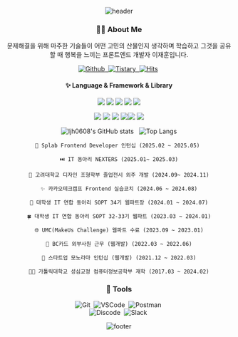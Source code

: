 <div align="center">
  
![header](https://capsule-render.vercel.app/api?type=waving&color=gradient&customColorList=10&height=200&section=header&text=Jae%20Hoon%20Lee%20✨&fontSize=65)

  ### 👩‍💻 **About Me** 
  문제해결을 위해 마주한 기술들이 어떤 고민의 산물인지 생각하며 학습하고 그것을 공유할 때 행복을 느끼는 프론트엔드 개발자 이재훈입니다.

<!--  <a href="https://lapis-margin-2db.notion.site/Lee-Jae-Hoon-21b13acb64e08032a67ddeab2a309f07?source=copy_link"><img alt="Notion" src="https://img.shields.io/badge/Notion-000000?style=flat-square&logo=GitHub&logoColor=white"/>&nbsp; -->
  <a href="https://github.com/ljh0608"><img alt="Github" src="https://img.shields.io/badge/GitHub-181717?style=flat-square&logo=GitHub&logoColor=white"/>&nbsp;
  <a href="https://anstrengung-jh.tistory.com"><img alt="Tistary" src="https://img.shields.io/badge/Tistory-000000?style=flat-square&logo=tistory&logoColor=white"/>&nbsp;
  [![Hits](https://hits.seeyoufarm.com/api/count/incr/badge.svg?url=https%3A%2F%2Fgithub.com%2Fljh0608%2Fhit-counter&count_bg=%23000000&title_bg=%23FF7E7E&icon=&icon_color=%238C8C8C&title=hits&edge_flat=false)](https://hits.seeyoufarm.com)&nbsp;

#### ✨ Language & Framework & Library

<img src="https://img.shields.io/badge/HTML5-E34F26?style=flat&logo=HTML5&logoColor=white"/> <img src="https://img.shields.io/badge/CSS3-1572B6?style=flat&logo=CSS3&logoColor=white"/> <img src="https://img.shields.io/badge/JavaScript-F7DF1E?style=flat&logo=JavaScript&logoColor=white"/> <img src="https://img.shields.io/badge/TypeScript-3178C6?style=flat&logo=TypeScript&logoColor=white"/> <img src="https://img.shields.io/badge/React-61DAFB?style=flat&logo=React&logoColor=white"/> 

<img src="https://img.shields.io/badge/ReactQuery-FF4154?style=flat&logo=reactQuery&logoColor=white"/> <img src="https://img.shields.io/badge/StyledComponents-DB7093?style=flat&logo=StyledComponents&logoColor=white"/> <img src="https://img.shields.io/badge/Recoil-0075EB?style=flat&logo=Recoil&logoColor=white"/> <img src="https://img.shields.io/badge/vercel-000000?style=flat&logo=vercel&logoColor=white"/><img src="https://img.shields.io/badge/Emotion-d26ac2?style=flat&logo=Emotion&logoColor=white"/>
<img src="https://img.shields.io/badge/sass-CC6699?style=flat&logo=sass&logoColor=white"/>

![ljh0608's GitHub stats](https://github-readme-stats.vercel.app/api?username=ljh0608&show_icons=true&theme=dracula) &nbsp;&nbsp;![Top Langs](https://github-readme-stats.vercel.app/api/top-langs/?username=ljh0608&layout=compact&theme=dracula)


 <!-- <img width="258" src="https://blog.kakaocdn.net/dn/cfe1G4/btry8h82ZYe/hSLWr3lKQucjkHEClhN5u0/img.gif" />  --> <!-- [![Solved.ac Profile](http://mazassumnida.wtf/api/v2/generate_badge?boj=ljh0608)](https://solved.ac/ljh0608/) -->

```shell
📄 Splab Frontend Developer 인턴십 (2025.02 ~ 2025.05) 

⏭️ IT 동아리 NEXTERS (2025.01~ 2025.03)

🛑 고려대학교 디자인 조형학부 졸업전시 외주 개발 (2024.09~ 2024.11)

✨ 카카오테크캠프 Frontend 실습코치 (2024.06 ~ 2024.08)

🌳 대학생 IT 연합 동아리 SOPT 34기 웹파트장 (2024.01 ~ 2024.07)

🍀 대학생 IT 연합 동아리 SOPT 32-33기 웹파트 (2023.03 ~ 2024.01)

🌐 UMC(MakeUs Challenge) 웹파트 수료 (2023.09 ~ 2023.01)

🏢 BC카드 외부사원 근무 (웹개발) (2022.03 ~ 2022.06)

🏢 스타트업 모노라마 인턴십 (웹개발) (2021.12 ~ 2022.03)

👨‍🎓 가톨릭대학교 성심교정 컴퓨터정보공학부 재학 (2017.03 ~ 2024.02)
```


  ### 🔧 **Tools** 
  <img alt="Git" src="https://img.shields.io/badge/git-F05032?style=flat-square&logo=git&logoColor=white"/>&nbsp;
  <img alt="VSCode" src="https://img.shields.io/badge/Visual_Studio_Code-007ACC?style=flat-square&logo=visualstudiocode&logoColor=white"/>&nbsp;
  <img alt="Postman" src="https://img.shields.io/badge/Postman-FF6C37?style=flat-square&logo=Postman&logoColor=white"/>&nbsp;</br>
  <img alt="Discode" src="https://img.shields.io/badge/Discord-5865F2?style=flat-square&logo=Discord&logoColor=white"/>&nbsp;
  <img alt="Slack" src="https://img.shields.io/badge/Slack-4A154B?style=flat-square&logo=Slack&logoColor=white"/>&nbsp;


![footer](https://capsule-render.vercel.app/api?type=waving&color=gradient&customColorList=10&height=100&section=footer&fontSize=50) 
</div>
